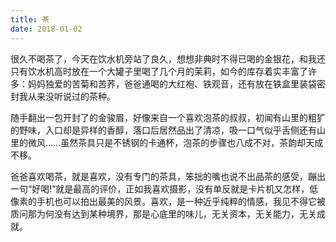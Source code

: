 ```yaml
---
title: 茶
date: 2018-01-02
---
```


很久不喝茶了，今天在饮水机旁站了良久，想想非典时不得已喝的金银花，和我还只有饮水机高时放在一个大罐子里喝了几个月的茉莉，如今的库存着实丰富了许多：妈妈独爱的苦菊和苦荞，爸爸通喝的大红袍、铁观音，还有放在铁盒里装袋密封我从来没听说过的茶种。

随手翻出一包开封了的金骏眉，好像来自一个喜欢泡茶的叔叔，初闻有山里的粗犷的野味，入口却是异样的香醇，落口后居然品出了清凉，吸一口气似乎舌侧还有山里的微风……虽然茶具只是不锈钢的卡通杯，泡茶的步骤也八成不对，茶韵却天成不移。

爸爸喜欢喝茶，就是喜欢，没有专门的茶具，笨拙的嘴也说不出品茶的感受，蹦出一句“好喝!”就是最高的评价，正如我喜欢摄影，没有单反就是卡片机又怎样，低像素的手机也可以拍出最美的风景。喜欢，是一种近乎纯粹的情感，我见不得它被质问那为何没有达到某种境界，那是心底里的味儿，无关资本，无关能力，无关成就。